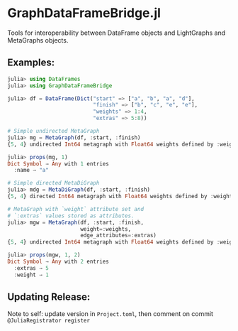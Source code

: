 # GraphDataFrameBridge.jl

Tools for interoperability between DataFrame objects and LightGraphs and MetaGraphs objects.

## Examples:

```julia
julia> using DataFrames
julia> using GraphDataFrameBridge

julia> df = DataFrame(Dict("start" => ["a", "b", "a", "d"],
                           "finish" => ["b", "c", "e", "e"],
                           "weights" => 1:4,
                           "extras" => 5:8))

# Simple undirected MetaGraph
julia> mg = MetaGraph(df, :start, :finish)
{5, 4} undirected Int64 metagraph with Float64 weights defined by :weight (default weight 1.0)

julia> props(mg, 1)
Dict Symbol → Any with 1 entries
  :name → "a"

# Simple directed MetaDiGraph
julia> mdg = MetaDiGraph(df, :start, :finish)
{5, 4} directed Int64 metagraph with Float64 weights defined by :weight (default weight 1.0)

# MetaGraph with `weight` attribute set and
# `:extras` values stored as attributes.
julia> mgw = MetaGraph(df, :start, :finish,
                       weight=:weights,
                       edge_attributes=:extras)
{5, 4} undirected Int64 metagraph with Float64 weights defined by :weight (default weight 1.0)

julia> props(mgw, 1, 2)
Dict Symbol → Any with 2 entries
  :extras → 5
  :weight → 1
```

## Updating Release:

Note to self: update version in `Project.toml`, then comment on commit `@JuliaRegistrator register`